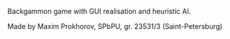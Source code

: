 Backgammon game with GUI realisation and heuristic AI.

Made by Maxim Prokhorov, SPbPU, gr. 23531/3 (Saint-Petersburg)

